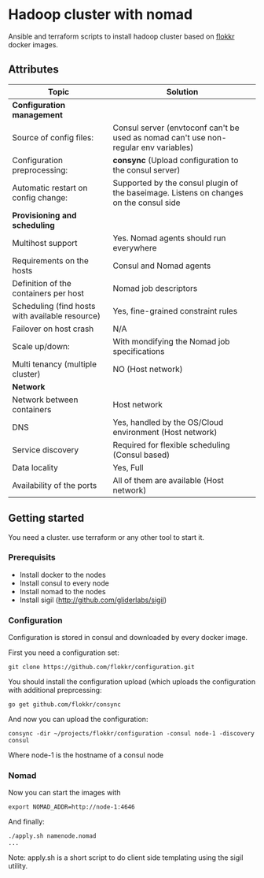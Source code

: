 # Hadoop cluster with nomad

Ansible and terraform scripts to install hadoop cluster based on [flokkr](https://github.com/flokkr/flokkr) docker images.

## Attributes
| Topic                                    | Solution                                 |
| ---------------------------------------- | ---------------------------------------- |
| __Configuration management__             |                                          |
| Source of config files:                  | Consul server (envtoconf can't be used as nomad can't use non-regular env variables) |
| Configuration preprocessing:             | **consync** (Upload configuration to the consul server) |
| Automatic restart on config change:      | Supported by the consul plugin of the baseimage. Listens on changes on the consul side |
| __Provisioning and scheduling__          |                                          |
| Multihost support                        | Yes. Nomad agents should run everywhere  |
| Requirements on the hosts                | Consul and Nomad agents                  |
| Definition of the containers per host    | Nomad job descriptors                    |
| Scheduling (find hosts with available resource) | Yes, fine-grained constraint rules       |
| Failover on host crash                   | N/A                                      |
| Scale up/down:                           | With mondifying the Nomad job specifications |
| Multi tenancy (multiple cluster)         | NO (Host network)                        |
| __Network__                              |                                          |
| Network between containers               | Host network                             |
| DNS                                      | Yes, handled by the OS/Cloud environment (Host network) |
| Service discovery                        | Required for flexible scheduling (Consul based) |
| Data locality                            | Yes, Full                                |
| Availability of the ports                | All of them are available (Host network) |


## Getting started

You need a cluster. use terraform or any other tool to start it.

### Prerequisits 

* Install docker to the nodes
* Install consul to every node
* Install nomad to the nodes
* Install sigil (http://github.com/gliderlabs/sigil)

### Configuration

Configuration is stored in consul and downloaded by every docker image.

First you need a configuration set:

```
git clone https://github.com/flokkr/configuration.git
```

You should install the configuration upload (which uploads the configuration with additional preprcessing:

```
go get github.com/flokkr/consync
```

And now you can upload the configuration:

```
consync -dir ~/projects/flokkr/configuration -consul node-1 -discovery consul
```

Where node-1 is the hostname of a consul node

### Nomad

Now you can start the images with

```
export NOMAD_ADDR=http://node-1:4646
```

And finally:

```
./apply.sh namenode.nomad
...
```

Note: apply.sh is a short script to do client side templating using the sigil utility.
